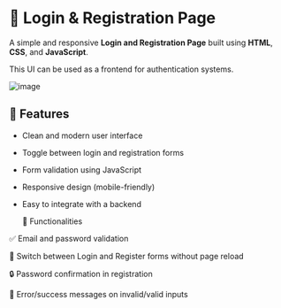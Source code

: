 # 🔐 Login & Registration Page

A simple and responsive **Login and Registration Page** built using **HTML**, **CSS**, and **JavaScript**.

This UI can be used as a frontend for authentication systems.

![image](https://github.com/user-attachments/assets/bab946fc-fc70-4575-87bb-27469a80adbb)

## 🚀 Features

- Clean and modern user interface

- Toggle between login and registration forms

- Form validation using JavaScript

- Responsive design (mobile-friendly)

- Easy to integrate with a backend

  🧪 Functionalities

✅ Email and password validation

🔁 Switch between Login and Register forms without page reload

🔒 Password confirmation in registration

🔔 Error/success messages on invalid/valid inputs
